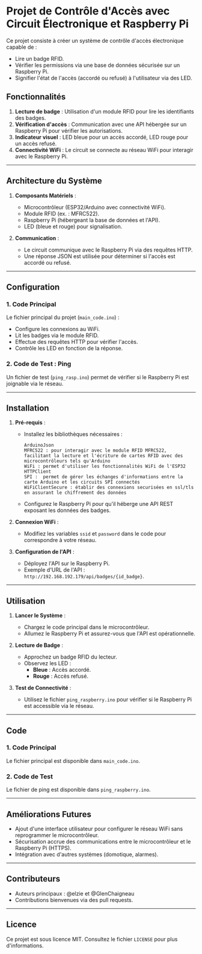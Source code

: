# Projet de Contrôle d'Accès avec Circuit Électronique et Raspberry Pi

Ce projet consiste à créer un système de contrôle d'accès électronique capable de :
- Lire un badge RFID.
- Vérifier les permissions via une base de données sécurisée sur un Raspberry Pi.
- Signifier l'état de l'accès (accordé ou refusé) à l'utilisateur via des LED.

## **Fonctionnalités**
1. **Lecture de badge** : Utilisation d'un module RFID pour lire les identifiants des badges.
2. **Vérification d'accès** : Communication avec une API hébergée sur un Raspberry Pi pour vérifier les autorisations.
3. **Indicateur visuel** : LED bleue pour un accès accordé, LED rouge pour un accès refusé.
4. **Connectivité WiFi** : Le circuit se connecte au réseau WiFi pour interagir avec le Raspberry Pi.

---

## **Architecture du Système**
1. **Composants Matériels** :
   - Microcontrôleur (ESP32/Arduino avec connectivité WiFi).
   - Module RFID (ex. : MFRC522).
   - Raspberry Pi (hébergeant la base de données et l'API).
   - LED (bleue et rouge) pour signalisation.

2. **Communication** :
   - Le circuit communique avec le Raspberry Pi via des requêtes HTTP.
   - Une réponse JSON est utilisée pour déterminer si l'accès est accordé ou refusé.

---

## **Configuration**
### **1. Code Principal**
Le fichier principal du projet (`main_code.ino`) :
- Configure les connexions au WiFi.
- Lit les badges via le module RFID.
- Effectue des requêtes HTTP pour vérifier l'accès.
- Contrôle les LED en fonction de la réponse.

### **2. Code de Test : Ping**
Un fichier de test (`ping_rasp.ino`) permet de vérifier si le Raspberry Pi est joignable via le réseau.

---

## **Installation**
1. **Pré-requis** :
   - Installez les bibliothèques nécessaires :
     ```arduino
     ArduinoJson
     MFRC522 : pour interagir avec le module RFID MFRC522, facilitant la lecture et l'écriture de cartes RFID avec des microcontrôleurs tels qu'Arduino
     WiFi : permet d'utiliser les fonctionnalités WiFi de l'ESP32
     HTTPClient
     SPI :  permet de gérer les échanges d'informations entre la carte Arduino et les circuits SPI connectés
     WiFiClientSecure : établir des connexions securisées en ssl/tls en assurant le chiffrement des données
     ```
   - Configurez le Raspberry Pi pour qu'il héberge une API REST exposant les données des badges.

2. **Connexion WiFi** :
   - Modifiez les variables `ssid` et `password` dans le code pour correspondre à votre réseau.

3. **Configuration de l'API** :
   - Déployez l'API sur le Raspberry Pi.
   - Exemple d'URL de l'API : `http://192.168.192.179/api/badges/{id_badge}`.

---

## **Utilisation**
1. **Lancer le Système** :
   - Chargez le code principal dans le microcontrôleur.
   - Allumez le Raspberry Pi et assurez-vous que l'API est opérationnelle.

2. **Lecture de Badge** :
   - Approchez un badge RFID du lecteur.
   - Observez les LED :
     - **Bleue** : Accès accordé.
     - **Rouge** : Accès refusé.

3. **Test de Connectivité** :
   - Utilisez le fichier `ping_raspberry.ino` pour vérifier si le Raspberry Pi est accessible via le réseau.

---

## **Code**
### **1. Code Principal**
Le fichier principal est disponible dans `main_code.ino`.

### **2. Code de Test**
Le fichier de ping est disponible dans `ping_raspberry.ino`.

---

## **Améliorations Futures**
- Ajout d'une interface utilisateur pour configurer le réseau WiFi sans reprogrammer le microcontrôleur.
- Sécurisation accrue des communications entre le microcontrôleur et le Raspberry Pi (HTTPS).
- Intégration avec d'autres systèmes (domotique, alarmes).

---

## **Contributeurs**
- Auteurs principaux : @elzie et @GlenChaigneau
- Contributions bienvenues via des pull requests.

---

## **Licence**
Ce projet est sous licence MIT. Consultez le fichier `LICENSE` pour plus d'informations.
